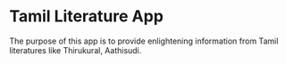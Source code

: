 # Tamil Literature App
The purpose of this app is to provide enlightening information from Tamil literatures like Thirukural, Aathisudi.
